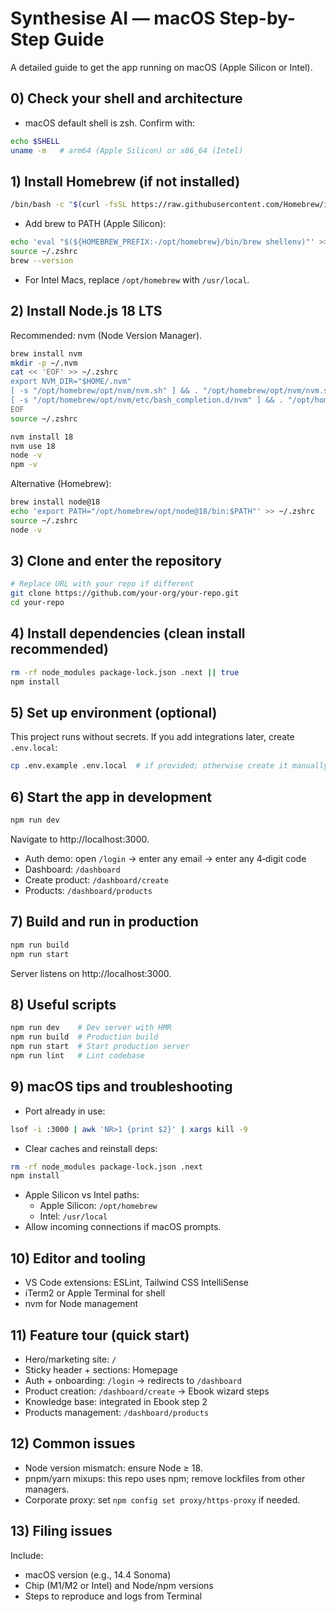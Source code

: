 # Synthesise AI — macOS Step-by-Step Guide

A detailed guide to get the app running on macOS (Apple Silicon or Intel).

## 0) Check your shell and architecture
- macOS default shell is zsh. Confirm with:
```bash
echo $SHELL
uname -m   # arm64 (Apple Silicon) or x86_64 (Intel)
```

## 1) Install Homebrew (if not installed)
```bash
/bin/bash -c "$(curl -fsSL https://raw.githubusercontent.com/Homebrew/install/HEAD/install.sh)"
```
- Add brew to PATH (Apple Silicon):
```bash
echo 'eval "$(${HOMEBREW_PREFIX:-/opt/homebrew}/bin/brew shellenv)"' >> ~/.zshrc
source ~/.zshrc
brew --version
```
- For Intel Macs, replace `/opt/homebrew` with `/usr/local`.

## 2) Install Node.js 18 LTS
Recommended: nvm (Node Version Manager).
```bash
brew install nvm
mkdir -p ~/.nvm
cat << 'EOF' >> ~/.zshrc
export NVM_DIR="$HOME/.nvm"
[ -s "/opt/homebrew/opt/nvm/nvm.sh" ] && . "/opt/homebrew/opt/nvm/nvm.sh"
[ -s "/opt/homebrew/opt/nvm/etc/bash_completion.d/nvm" ] && . "/opt/homebrew/opt/nvm/etc/bash_completion.d/nvm"
EOF
source ~/.zshrc

nvm install 18
nvm use 18
node -v
npm -v
```
Alternative (Homebrew):
```bash
brew install node@18
echo 'export PATH="/opt/homebrew/opt/node@18/bin:$PATH"' >> ~/.zshrc
source ~/.zshrc
node -v
```

## 3) Clone and enter the repository
```bash
# Replace URL with your repo if different
git clone https://github.com/your-org/your-repo.git
cd your-repo
```

## 4) Install dependencies (clean install recommended)
```bash
rm -rf node_modules package-lock.json .next || true
npm install
```

## 5) Set up environment (optional)
This project runs without secrets. If you add integrations later, create `.env.local`:
```bash
cp .env.example .env.local  # if provided; otherwise create it manually
```

## 6) Start the app in development
```bash
npm run dev
```
Navigate to http://localhost:3000.

- Auth demo: open `/login` → enter any email → enter any 4‑digit code
- Dashboard: `/dashboard`
- Create product: `/dashboard/create`
- Products: `/dashboard/products`

## 7) Build and run in production
```bash
npm run build
npm run start
```
Server listens on http://localhost:3000.

## 8) Useful scripts
```bash
npm run dev    # Dev server with HMR
npm run build  # Production build
npm run start  # Start production server
npm run lint   # Lint codebase
```

## 9) macOS tips and troubleshooting
- Port already in use:
```bash
lsof -i :3000 | awk 'NR>1 {print $2}' | xargs kill -9
```
- Clear caches and reinstall deps:
```bash
rm -rf node_modules package-lock.json .next
npm install
```
- Apple Silicon vs Intel paths:
  - Apple Silicon: `/opt/homebrew`
  - Intel: `/usr/local`
- Allow incoming connections if macOS prompts.

## 10) Editor and tooling
- VS Code extensions: ESLint, Tailwind CSS IntelliSense
- iTerm2 or Apple Terminal for shell
- nvm for Node management

## 11) Feature tour (quick start)
- Hero/marketing site: `/`
- Sticky header + sections: Homepage
- Auth + onboarding: `/login` → redirects to `/dashboard`
- Product creation: `/dashboard/create` → Ebook wizard steps
- Knowledge base: integrated in Ebook step 2
- Products management: `/dashboard/products`

## 12) Common issues
- Node version mismatch: ensure Node ≥ 18.
- pnpm/yarn mixups: this repo uses npm; remove lockfiles from other managers.
- Corporate proxy: set `npm config set proxy/https-proxy` if needed.

## 13) Filing issues
Include:
- macOS version (e.g., 14.4 Sonoma)
- Chip (M1/M2 or Intel) and Node/npm versions
- Steps to reproduce and logs from Terminal
